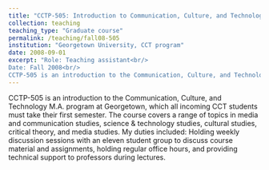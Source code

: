 ```yaml
---
title: "CCTP-505: Introduction to Communication, Culture, and Technology"
collection: teaching
teaching_type: "Graduate course"
permalink: /teaching/fall08-505
institution: "Georgetown University, CCT program"
date: 2008-09-01
excerpt: "Role: Teaching assistant<br/>
Date: Fall 2008<br/>
CCTP-505 is an introduction to the Communication, Culture, and Technology M.A. program at Georgetown, which all incoming CCT students must take their first semester."
---
```


CCTP-505 is an introduction to the Communication, Culture, and Technology M.A. program at Georgetown, which all incoming CCT students must take their first semester. The course covers a range of topics in media and communication studies, science &amp; technology studies, cultural studies, critical theory, and media studies. My duties included: Holding weekly discussion sessions with an eleven student group to discuss course material and assignments, holding regular office hours, and providing technical support to professors during lectures.
